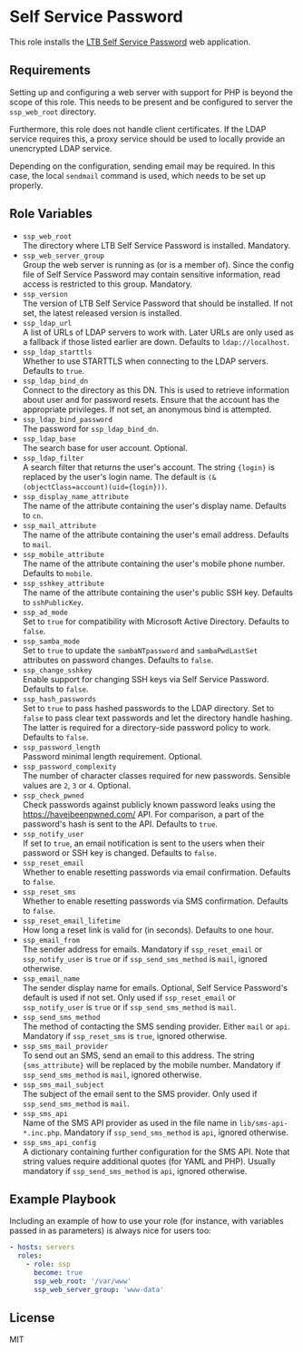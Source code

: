 Self Service Password
=====================

This role installs the [LTB Self Service Password](https://ltb-project.org/documentation/self-service-password) web application.

Requirements
------------

Setting up and configuring a web server with support for PHP is beyond the scope of this role.
This needs to be present and be configured to server the `ssp_web_root` directory.

Furthermore, this role does not handle client certificates.
If the LDAP service requires this, a proxy service should be used to locally provide an unencrypted LDAP service.

Depending on the configuration, sending email may be required.
In this case, the local `sendmail` command is used, which needs to be set up properly.

Role Variables
--------------

* `ssp_web_root`  
  The directory where LTB Self Service Password is installed.
  Mandatory.
* `ssp_web_server_group`  
  Group the web server is running as (or is a member of).
  Since the config file of Self Service Password may contain sensitive information, read access is restricted to this group.
  Mandatory.
* `ssp_version`  
  The version of LTB Self Service Password that should be installed.
  If not set, the latest released version is installed.
* `ssp_ldap_url`  
  A list of URLs of LDAP servers to work with.
  Later URLs are only used as a fallback if those listed earlier are down.
  Defaults to `ldap://localhost`.
* `ssp_ldap_starttls`  
  Whether to use STARTTLS when connecting to the LDAP servers.
  Defaults to `true`.
* `ssp_ldap_bind_dn`  
  Connect to the directory as this DN.
  This is used to retrieve information about user and for password resets.
  Ensure that the account has the appropriate privileges.
  If not set, an anonymous bind is attempted.
* `ssp_ldap_bind_password`  
  The password for `ssp_ldap_bind_dn`.
* `ssp_ldap_base`  
  The search base for user account.
  Optional.
* `ssp_ldap_filter`  
  A search filter that returns the user's account.
  The string `{login}` is replaced by the user's login name.
  The default is `(&(objectClass=account)(uid={login}))`.
* `ssp_display_name_attribute`  
  The name of the attribute containing the user's display name.
  Defaults to `cn`.
* `ssp_mail_attribute`  
  The name of the attribute containing the user's email address.
  Defaults to `mail`.
* `ssp_mobile_attribute`  
  The name of the attribute containing the user's mobile phone number.
  Defaults to `mobile`.
* `ssp_sshkey_attribute`  
  The name of the attribute containing the user's public SSH key.
  Defaults to `sshPublicKey`.
* `ssp_ad_mode`  
  Set to `true` for compatibility with Microsoft Active Directory.
  Defaults to `false`.
* `ssp_samba_mode`  
  Set to `true` to update the `sambaNTpassword` and `sambaPwdLastSet` attributes on password changes.
  Defaults to `false`.
* `ssp_change_sshkey`  
  Enable support for changing SSH keys via Self Service Password.
  Defaults to `false`.
* `ssp_hash_passwords`  
  Set to `true` to pass hashed passwords to the LDAP directory.
  Set to `false` to pass clear text passwords and let the directory handle hashing.
  The latter is required for a directory-side password policy to work.
  Defaults to `false`.
* `ssp_password_length`  
  Password minimal length requirement.
  Optional.
* `ssp_password_complexity`  
  The number of character classes required for new passwords.
  Sensible values are `2`, `3` or `4`.
  Optional.
* `ssp_check_pwned`  
  Check passwords against publicly known password leaks using the https://haveibeenpwned.com/ API.
  For comparison, a part of the password's hash is sent to the API.
  Defaults to `true`.
* `ssp_notify_user`  
  If set to `true`, an email notification is sent to the users when their password or SSH key is changed.
  Defaults to `false`.
* `ssp_reset_email`  
  Whether to enable resetting passwords via email confirmation.
  Defaults to `false`.
* `ssp_reset_sms`  
  Whether to enable resetting passwords via SMS confirmation.
  Defaults to `false`.
* `ssp_reset_email_lifetime`  
  How long a reset link is valid for (in seconds).
  Defaults to one hour.
* `ssp_email_from`  
  The sender address for emails.
  Mandatory if `ssp_reset_email` or `ssp_notify_user` is `true` or if `ssp_send_sms_method` is `mail`, ignored otherwise.
* `ssp_email_name`  
  The sender display name for emails.
  Optional, Self Service Password's default is used if not set.
  Only used if `ssp_reset_email` or `ssp_notify_user` is `true` or if `ssp_send_sms_method` is `mail`.
* `ssp_send_sms_method`  
  The method of contacting the SMS sending provider.
  Either `mail` or `api`.
  Mandatory if `ssp_reset_sms` is `true`, ignored otherwise.
* `ssp_sms_mail_provider`  
  To send out an SMS, send an email to this address.
  The string `{sms_attribute}` will be replaced by the mobile number.
  Mandatory if `ssp_send_sms_method` is `mail`, ignored otherwise.
* `ssp_sms_mail_subject`  
  The subject of the email sent to the SMS provider.
  Only used if `ssp_send_sms_method` is `mail`.
* `ssp_sms_api`  
  Name of the SMS API provider as used in the file name in `lib/sms-api-*.inc.php`.
  Mandatory if `ssp_send_sms_method` is `api`, ignored otherwise.
* `ssp_sms_api_config`  
  A dictionary containing further configuration for the SMS API.
  Note that string values require additional quotes (for YAML and PHP).
  Usually mandatory if `ssp_send_sms_method` is `api`, ignored otherwise.

Example Playbook
----------------

Including an example of how to use your role (for instance, with variables passed in as parameters) is always nice for users too:

```yaml
- hosts: servers
  roles:
    - role: ssp
      become: true
      ssp_web_root: '/var/www'
      ssp_web_server_group: 'www-data'
```

License
-------

MIT
